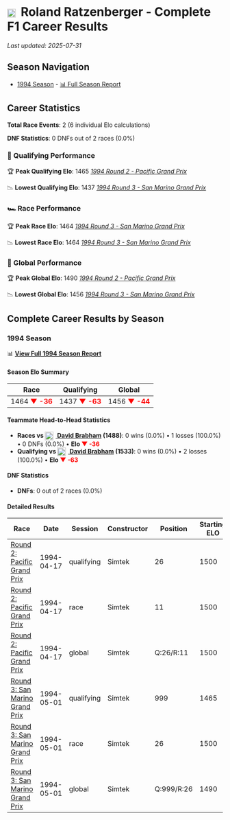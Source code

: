 # <img src="https://upload.wikimedia.org/wikipedia/commons/4/41/Flag_of_Austria.svg" alt="Austria" width="20" height="auto" style="vertical-align: middle; margin-right: 5px;" onerror="this.outerHTML='🇦🇹'; this.style.marginRight='5px';"/> Roland Ratzenberger - Complete F1 Career Results

*Last updated: 2025-07-31*

## Season Navigation

- [1994 Season](#1994-season) - [📊 Full Season Report](../seasons/1994-season-report)

## Career Statistics

**Total Race Events**: 2 (6 individual Elo calculations)

**DNF Statistics**: 0 DNFs out of 2 races (0.0%)

### 🏁 Qualifying Performance

🏆 **Peak Qualifying Elo**: 1465
   *[1994 Round 2 - Pacific Grand Prix](../seasons/1994-season-report#round-2-pacific-grand-prix)*

📉 **Lowest Qualifying Elo**: 1437
   *[1994 Round 3 - San Marino Grand Prix](../seasons/1994-season-report#round-3-san-marino-grand-prix)*

### 🏎️ Race Performance

🏆 **Peak Race Elo**: 1464
   *[1994 Round 3 - San Marino Grand Prix](../seasons/1994-season-report#round-3-san-marino-grand-prix)*

📉 **Lowest Race Elo**: 1464
   *[1994 Round 3 - San Marino Grand Prix](../seasons/1994-season-report#round-3-san-marino-grand-prix)*

### 🌟 Global Performance

🏆 **Peak Global Elo**: 1490
   *[1994 Round 2 - Pacific Grand Prix](../seasons/1994-season-report#round-2-pacific-grand-prix)*

📉 **Lowest Global Elo**: 1456
   *[1994 Round 3 - San Marino Grand Prix](../seasons/1994-season-report#round-3-san-marino-grand-prix)*


## Complete Career Results by Season

### 1994 Season

📊 **[View Full 1994 Season Report](../seasons/1994-season-report)**

#### Season Elo Summary

| Race | Qualifying | Global |
|------|------------|--------|
| 1464 **<span style="color: red;">▼ -36</span>** | 1437 **<span style="color: red;">▼ -63</span>** | 1456 **<span style="color: red;">▼ -44</span>** |

#### Teammate Head-to-Head Statistics

- **Races vs [<img src="https://upload.wikimedia.org/wikipedia/commons/8/88/Flag_of_Australia_%28converted%29.svg" alt="Australia" width="20" height="auto" style="vertical-align: middle; margin-right: 5px;" onerror="this.outerHTML='🇦🇺'; this.style.marginRight='5px';"/> David Brabham](david-brabham) (1488)**: 0 wins (0.0%) • 1 losses (100.0%) • 0 DNFs (0.0%) • **Elo **<span style="color: red;">▼ -36</span>****
- **Qualifying vs [<img src="https://upload.wikimedia.org/wikipedia/commons/8/88/Flag_of_Australia_%28converted%29.svg" alt="Australia" width="20" height="auto" style="vertical-align: middle; margin-right: 5px;" onerror="this.outerHTML='🇦🇺'; this.style.marginRight='5px';"/> David Brabham](david-brabham) (1533)**: 0 wins (0.0%) • 2 losses (100.0%) • **Elo **<span style="color: red;">▼ -63</span>****


#### DNF Statistics

- **DNFs**: 0 out of 2 races (0.0%)

#### Detailed Results

| Race | Date | Session | Constructor | Position | Starting ELO | ELO Change | Final ELO | Teammate |
|------|------|---------|-------------|----------|--------------|------------|-----------|----------|
| [Round 2: Pacific Grand Prix](../seasons/1994-season-report#round-2-pacific-grand-prix) | 1994-04-17 | qualifying | Simtek | 26 | 1500 | -35 | 1465 | [<img src="https://upload.wikimedia.org/wikipedia/commons/8/88/Flag_of_Australia_%28converted%29.svg" alt="Australia" width="20" height="auto" style="vertical-align: middle; margin-right: 5px;" onerror="this.outerHTML='🇦🇺'; this.style.marginRight='5px';"/> David Brabham](david-brabham) |
| [Round 2: Pacific Grand Prix](../seasons/1994-season-report#round-2-pacific-grand-prix) | 1994-04-17 | race | Simtek | 11 | 1500 | N/A | 1500 | [<img src="https://upload.wikimedia.org/wikipedia/commons/8/88/Flag_of_Australia_%28converted%29.svg" alt="Australia" width="20" height="auto" style="vertical-align: middle; margin-right: 5px;" onerror="this.outerHTML='🇦🇺'; this.style.marginRight='5px';"/> David Brabham](david-brabham) |
| [Round 2: Pacific Grand Prix](../seasons/1994-season-report#round-2-pacific-grand-prix) | 1994-04-17 | global | Simtek | Q:26/R:11 | 1500 | -10 | 1490 | [<img src="https://upload.wikimedia.org/wikipedia/commons/8/88/Flag_of_Australia_%28converted%29.svg" alt="Australia" width="20" height="auto" style="vertical-align: middle; margin-right: 5px;" onerror="this.outerHTML='🇦🇺'; this.style.marginRight='5px';"/> David Brabham](david-brabham) |
| [Round 3: San Marino Grand Prix](../seasons/1994-season-report#round-3-san-marino-grand-prix) | 1994-05-01 | qualifying | Simtek | 999 | 1465 | -28 | 1437 | [<img src="https://upload.wikimedia.org/wikipedia/commons/8/88/Flag_of_Australia_%28converted%29.svg" alt="Australia" width="20" height="auto" style="vertical-align: middle; margin-right: 5px;" onerror="this.outerHTML='🇦🇺'; this.style.marginRight='5px';"/> David Brabham](david-brabham) |
| [Round 3: San Marino Grand Prix](../seasons/1994-season-report#round-3-san-marino-grand-prix) | 1994-05-01 | race | Simtek | 26 | 1500 | -36 | 1464 | [<img src="https://upload.wikimedia.org/wikipedia/commons/8/88/Flag_of_Australia_%28converted%29.svg" alt="Australia" width="20" height="auto" style="vertical-align: middle; margin-right: 5px;" onerror="this.outerHTML='🇦🇺'; this.style.marginRight='5px';"/> David Brabham](david-brabham) |
| [Round 3: San Marino Grand Prix](../seasons/1994-season-report#round-3-san-marino-grand-prix) | 1994-05-01 | global | Simtek | Q:999/R:26 | 1490 | -34 | 1456 | [<img src="https://upload.wikimedia.org/wikipedia/commons/8/88/Flag_of_Australia_%28converted%29.svg" alt="Australia" width="20" height="auto" style="vertical-align: middle; margin-right: 5px;" onerror="this.outerHTML='🇦🇺'; this.style.marginRight='5px';"/> David Brabham](david-brabham) |

